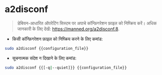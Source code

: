 # a2disconf

> डेबियन-आधारित ऑपरेटिंग सिस्टम पर अपाचे कॉन्फ़िगरेशन फ़ाइल को निष्क्रिय करें।
> अधिक जानकारी के लिए देखें: <https://manned.org/a2disconf.8>.

- किसी कॉन्फ़िगरेशन फ़ाइल को निष्क्रिय करने के लिए कमांड:

```bash
sudo a2disconf {{configuration_file}}
```

- सूचनात्मक संदेश न दिखाने के लिए कमांड:

```bash
sudo a2disconf {{[-q|--quiet]}} {{configuration_file}}
```
